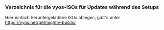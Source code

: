 ### Verzeichnis für die vyos-ISOs für Updates während des Setups
Hier einfach heruntergeladene ISOs ablegen, gibt's unter
https://vyos.net/get/nightly-builds/
